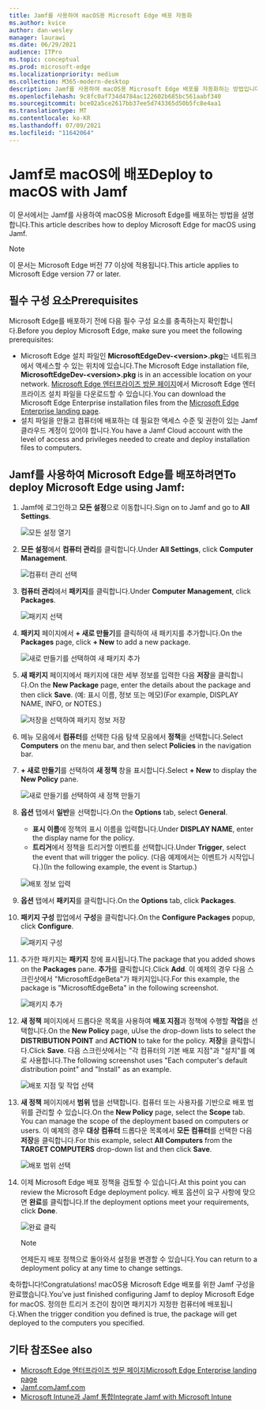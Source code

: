 ```yaml
---
title: Jamf를 사용하여 macOS용 Microsoft Edge 배포 자동화
ms.author: kvice
author: dan-wesley
manager: laurawi
ms.date: 06/29/2021
audience: ITPro
ms.topic: conceptual
ms.prod: microsoft-edge
ms.localizationpriority: medium
ms.collection: M365-modern-desktop
description: Jamf를 사용하여 macOS용 Microsoft Edge 배포를 자동화하는 방법입니다.
ms.openlocfilehash: 9c8fc0af734d4784ac122602b685bc561aabf340
ms.sourcegitcommit: bce02a5ce2617bb37ee5d743365d50b5fc8e4aa1
ms.translationtype: MT
ms.contentlocale: ko-KR
ms.lasthandoff: 07/09/2021
ms.locfileid: "11642064"
---
```

# <a name="deploy-to-macos-with-jamf"></a><span data-ttu-id="811c4-103">Jamf로 macOS에 배포</span><span class="sxs-lookup"><span data-stu-id="811c4-103">Deploy to macOS with Jamf</span></span>

<span data-ttu-id="811c4-104">이 문서에서는 Jamf를 사용하여 macOS용 Microsoft Edge를 배포하는 방법을 설명합니다.</span><span class="sxs-lookup"><span data-stu-id="811c4-104">This article describes how to deploy Microsoft Edge for macOS using Jamf.</span></span>

> [!NOTE]
> <span data-ttu-id="811c4-105">이 문서는 Microsoft Edge 버전 77 이상에 적용됩니다.</span><span class="sxs-lookup"><span data-stu-id="811c4-105">This article applies to Microsoft Edge version 77 or later.</span></span>

## <a name="prerequisites"></a><span data-ttu-id="811c4-106">필수 구성 요소</span><span class="sxs-lookup"><span data-stu-id="811c4-106">Prerequisites</span></span>

<span data-ttu-id="811c4-107">Microsoft Edge를 배포하기 전에 다음 필수 구성 요소를 충족하는지 확인합니다.</span><span class="sxs-lookup"><span data-stu-id="811c4-107">Before you deploy Microsoft Edge, make sure you meet the following prerequisites:</span></span>

- <span data-ttu-id="811c4-108">Microsoft Edge 설치 파일인 **MicrosoftEdgeDev-\<version\>.pkg**는 네트워크에서 액세스할 수 있는 위치에 있습니다.</span><span class="sxs-lookup"><span data-stu-id="811c4-108">The Microsoft Edge installation file,  **MicrosoftEdgeDev-\<version\>.pkg** is in an accessible location on your network.</span></span> <span data-ttu-id="811c4-109">[Microsoft Edge 엔터프라이즈 방문 페이지](https://aka.ms/EdgeEnterprise)에서 Microsoft Edge 엔터프라이즈 설치 파일을 다운로드할 수 있습니다.</span><span class="sxs-lookup"><span data-stu-id="811c4-109">You can download the Microsoft Edge Enterprise installation files from the [Microsoft Edge Enterprise landing page](https://aka.ms/EdgeEnterprise).</span></span>
- <span data-ttu-id="811c4-110">설치 파일을 만들고 컴퓨터에 배포하는 데 필요한 액세스 수준 및 권한이 있는 Jamf 클라우드 계정이 있어야 합니다.</span><span class="sxs-lookup"><span data-stu-id="811c4-110">You have a Jamf Cloud account with the level of access and privileges needed to create and deploy installation files to computers.</span></span>

## <a name="to-deploy-microsoft-edge-using-jamf"></a><span data-ttu-id="811c4-111">Jamf를 사용하여 Microsoft Edge를 배포하려면</span><span class="sxs-lookup"><span data-stu-id="811c4-111">To deploy Microsoft Edge using Jamf:</span></span>

1. <span data-ttu-id="811c4-112">Jamf에 로그인하고 **모든 설정**으로 이동합니다.</span><span class="sxs-lookup"><span data-stu-id="811c4-112">Sign on to Jamf and go to **All Settings**.</span></span>

    ![모든 설정 열기](./media/mac-deploy/jamf-dash-main-open-settings.png)

2. <span data-ttu-id="811c4-114">**모든 설정**에서 **컴퓨터 관리**를 클릭합니다.</span><span class="sxs-lookup"><span data-stu-id="811c4-114">Under **All Settings**, click **Computer Management**.</span></span>

    ![컴퓨터 관리 선택](./media/mac-deploy/jamf-all-settings-computer-mgmt.png)

3. <span data-ttu-id="811c4-116">**컴퓨터 관리**에서 **패키지**를 클릭합니다.</span><span class="sxs-lookup"><span data-stu-id="811c4-116">Under **Computer Management**, click **Packages**.</span></span>

    ![패키지 선택](./media/mac-deploy/jamf-all-settings-computer-mgmt-pkgs.png)

4. <span data-ttu-id="811c4-118">**패키지** 페이지에서 **+ 새로 만들기**를 클릭하여 새 패키지를 추가합니다.</span><span class="sxs-lookup"><span data-stu-id="811c4-118">On the **Packages** page, click **+ New** to add a new package.</span></span>

    ![새로 만들기를 선택하여 새 패키지 추가](./media/mac-deploy/jamf-all-settings-computer-mgmt-new-pkg.png)

5. <span data-ttu-id="811c4-120">**새 패키지** 페이지에서 패키지에 대한 세부 정보를 입력한 다음 **저장**을 클릭합니다.</span><span class="sxs-lookup"><span data-stu-id="811c4-120">On the **New Package** page, enter the details about the package and then click **Save**.</span></span> <span data-ttu-id="811c4-121">(예: 표시 이름, 정보 또는 메모)</span><span class="sxs-lookup"><span data-stu-id="811c4-121">(For example, DISPLAY NAME, INFO, or NOTES.)</span></span>

    ![저장을 선택하여 패키지 정보 저장](./media/mac-deploy/jamf-all-settings-computer-mgmt-save-pkg-info.png)

6. <span data-ttu-id="811c4-123">메뉴 모음에서 **컴퓨터**를 선택한 다음 탐색 모음에서 **정책**을 선택합니다.</span><span class="sxs-lookup"><span data-stu-id="811c4-123">Select **Computers** on the menu bar, and then select **Policies** in the navigation bar.</span></span>

7. <span data-ttu-id="811c4-124">**+ 새로 만들기**를 선택하여 **새 정책** 창을 표시합니다.</span><span class="sxs-lookup"><span data-stu-id="811c4-124">Select **+ New** to display the **New Policy** pane.</span></span>

    ![새로 만들기를 선택하여 새 정책 만들기](./media/mac-deploy/jamf-all-settings-computer-new-policy.png)

8. <span data-ttu-id="811c4-126">**옵션** 탭에서 **일반**을 선택합니다.</span><span class="sxs-lookup"><span data-stu-id="811c4-126">On the **Options** tab, select **General**.</span></span>

    - <span data-ttu-id="811c4-127">**표시 이름**에 정책의 표시 이름을 입력합니다.</span><span class="sxs-lookup"><span data-stu-id="811c4-127">Under **DISPLAY NAME**, enter the display name for the policy.</span></span>
    - <span data-ttu-id="811c4-128">**트리거**에서 정책을 트리거할 이벤트를 선택합니다.</span><span class="sxs-lookup"><span data-stu-id="811c4-128">Under **Trigger**, select the event that will trigger the policy.</span></span> <span data-ttu-id="811c4-129">(다음 예제에서는 이벤트가 시작입니다.)</span><span class="sxs-lookup"><span data-stu-id="811c4-129">(In the following example, the event is Startup.)</span></span>

    ![배포 정보 입력](./media/mac-deploy/jamf-all-settings-computer-cfg-policy.png)

9. <span data-ttu-id="811c4-131">**옵션** 탭에서 **패키지**를 클릭합니다.</span><span class="sxs-lookup"><span data-stu-id="811c4-131">On the **Options** tab, click **Packages**.</span></span>

10. <span data-ttu-id="811c4-132">**패키지 구성** 팝업에서 **구성**을 클릭합니다.</span><span class="sxs-lookup"><span data-stu-id="811c4-132">On the **Configure Packages** popup, click **Configure**.</span></span>

    ![패키지 구성](./media/mac-deploy/jamf-all-settings-computer-policy-pkg-configure.png)

11. <span data-ttu-id="811c4-134">추가한 패키지는 **패키지** 창에 표시됩니다.</span><span class="sxs-lookup"><span data-stu-id="811c4-134">The package that you added shows on the **Packages** pane.</span></span> <span data-ttu-id="811c4-135">**추가**를 클릭합니다.</span><span class="sxs-lookup"><span data-stu-id="811c4-135">Click **Add**.</span></span> <span data-ttu-id="811c4-136">이 예제의 경우 다음 스크린샷에서 "MicrosoftEdgeBeta"가 패키지입니다.</span><span class="sxs-lookup"><span data-stu-id="811c4-136">For this example, the package is "MicrosoftEdgeBeta" in the following screenshot.</span></span>

    ![패키지 추가](./media/mac-deploy/jamf-all-settings-computer-policy-pkg-add-beta.png)

12. <span data-ttu-id="811c4-138">**새 정책** 페이지에서 드롭다운 목록을 사용하여 **배포 지점**과 정책에 수행할 **작업**을 선택합니다.</span><span class="sxs-lookup"><span data-stu-id="811c4-138">On the **New Policy** page, uUse the drop-down lists to select the **DISTRIBUTION POINT** and **ACTION** to take for the policy.</span></span> <span data-ttu-id="811c4-139">**저장**을 클릭합니다.</span><span class="sxs-lookup"><span data-stu-id="811c4-139">Click **Save**.</span></span> <span data-ttu-id="811c4-140">다음 스크린샷에서는 "각 컴퓨터의 기본 배포 지점"과 "설치"를 예로 사용합니다.</span><span class="sxs-lookup"><span data-stu-id="811c4-140">The following screenshot uses "Each computer's default distribution point" and "Install" as an example.</span></span>

    ![배포 지점 및 작업 선택](./media/mac-deploy/jamf-all-settings-computer-mgmt-pkg-cfg-distro.png)

13. <span data-ttu-id="811c4-142">**새 정책** 페이지에서 **범위** 탭을 선택합니다. 컴퓨터 또는 사용자를 기반으로 배포 범위를 관리할 수 있습니다.</span><span class="sxs-lookup"><span data-stu-id="811c4-142">On the **New Policy** page, select the **Scope** tab. You can manage the scope of the deployment based on computers or users.</span></span> <span data-ttu-id="811c4-143">이 예제의 경우 **대상 컴퓨터** 드롭다운 목록에서 **모든 컴퓨터**를 선택한 다음 **저장**을 클릭합니다.</span><span class="sxs-lookup"><span data-stu-id="811c4-143">For this example, select **All Computers** from the **TARGET COMPUTERS** drop-down list and then click **Save**.</span></span>

    ![배포 범위 선택](./media/mac-deploy/jamf-all-settings-computer-mgmt-add-target.png)

14. <span data-ttu-id="811c4-145">이제 Microsoft Edge 배포 정책을 검토할 수 있습니다.</span><span class="sxs-lookup"><span data-stu-id="811c4-145">At this point you can review the Microsoft Edge deployment policy.</span></span> <span data-ttu-id="811c4-146">배포 옵션이 요구 사항에 맞으면 **완료**를 클릭합니다.</span><span class="sxs-lookup"><span data-stu-id="811c4-146">If the deployment options meet your requirements, click **Done**.</span></span>

    ![완료 클릭](./media/mac-deploy/jamf-all-settings-computer-mgmt-finish-add-deployment.png)

    > [!NOTE]
    > <span data-ttu-id="811c4-148">언제든지 배포 정책으로 돌아와서 설정을 변경할 수 있습니다.</span><span class="sxs-lookup"><span data-stu-id="811c4-148">You can return to a deployment policy at any time to change settings.</span></span>

<span data-ttu-id="811c4-149">축하합니다!</span><span class="sxs-lookup"><span data-stu-id="811c4-149">Congratulations!</span></span> <span data-ttu-id="811c4-150">macOS용 Microsoft Edge 배포를 위한 Jamf 구성을 완료했습니다.</span><span class="sxs-lookup"><span data-stu-id="811c4-150">You’ve just finished configuring Jamf to deploy Microsoft Edge for macOS.</span></span> <span data-ttu-id="811c4-151">정의한 트리거 조건이 참이면 패키지가 지정한 컴퓨터에 배포됩니다.</span><span class="sxs-lookup"><span data-stu-id="811c4-151">When the trigger condition you defined is true, the package will get deployed to the computers you specified.</span></span>

## <a name="see-also"></a><span data-ttu-id="811c4-152">기타 참조</span><span class="sxs-lookup"><span data-stu-id="811c4-152">See also</span></span>

- [<span data-ttu-id="811c4-153">Microsoft Edge 엔터프라이즈 방문 페이지</span><span class="sxs-lookup"><span data-stu-id="811c4-153">Microsoft Edge Enterprise landing page</span></span>](https://aka.ms/EdgeEnterprise)
- [<span data-ttu-id="811c4-154">Jamf.com</span><span class="sxs-lookup"><span data-stu-id="811c4-154">Jamf.com</span></span>](https://www.jamf.com/)
- [<span data-ttu-id="811c4-155">Microsoft Intune과 Jamf 통합</span><span class="sxs-lookup"><span data-stu-id="811c4-155">Integrate Jamf with Microsoft Intune</span></span>](/intune/conditional-access-integrate-jamf)